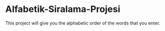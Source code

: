# Alfabetik-Siralama-Projesi
This project will give you the alphabetic order of the words that you enter.

